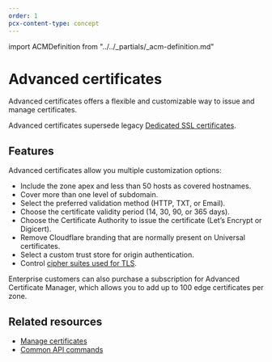 ```yaml
---
order: 1
pcx-content-type: concept
---
```


import ACMDefinition from "../../_partials/_acm-definition.md"

# Advanced certificates

Advanced certificates offers a flexible and customizable way to issue and manage certificates.

<ACMDefinition/>

<Aside type="note" header="Note">

Advanced certificates supersede legacy [Dedicated SSL certificates](https://support.cloudflare.com/hc/articles/228009108).

</Aside>

## Features

Advanced certificates allow you multiple customization options:

- Include the zone apex and less than 50 hosts as covered hostnames.
- Cover more than one level of subdomain.
- Select the preferred validation method (HTTP, TXT, or Email).
- Choose the certificate validity period (14, 30, 90, or 365 days).
- Choose the Certificate Authority to issue the certificate (Let’s Encrypt or Digicert).
- Remove Cloudflare branding that are normally present on Universal certificates.
- Select a custom trust store for origin authentication.
- Control [cipher suites used for TLS](/ssl-tls/cipher-suites#disable-cipher-suites).

<Aside type="note">

Enterprise customers can also purchase a subscription for Advanced Certificate Manager, which allows you to add up to 100 edge certificates per zone.

</Aside>

## Related resources

- [Manage certificates](manage-certificates)
- [Common API commands](api-commands)
